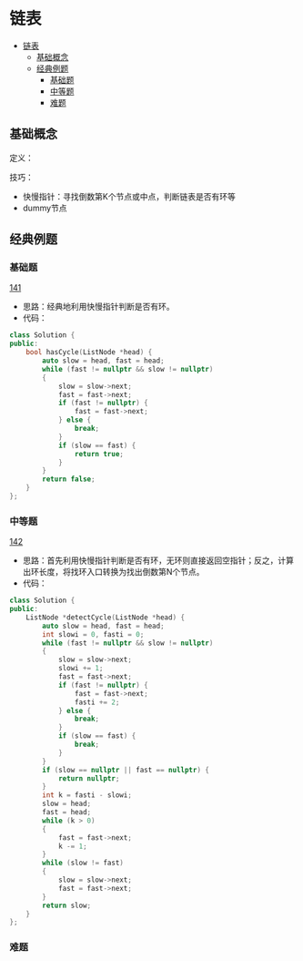 # 链表

- [链表](#链表)
  - [基础概念](#基础概念)
  - [经典例题](#经典例题)
    - [基础题](#基础题)
    - [中等题](#中等题)
    - [难题](#难题)

## 基础概念

定义：

技巧：

- 快慢指针：寻找倒数第K个节点或中点，判断链表是否有环等
- dummy节点

## 经典例题

### 基础题

[141](https://leetcode.cn/problems/linked-list-cycle/)

- 思路：经典地利用快慢指针判断是否有环。
- 代码：

``` c++
class Solution {
public:
    bool hasCycle(ListNode *head) {
        auto slow = head, fast = head;
        while (fast != nullptr && slow != nullptr)
        {
            slow = slow->next;
            fast = fast->next;
            if (fast != nullptr) {
                fast = fast->next;
            } else {
                break;
            }
            if (slow == fast) {
                return true;
            }
        }
        return false;
    }
};
```

### 中等题

[142](https://leetcode.cn/problems/linked-list-cycle-ii/)

- 思路：首先利用快慢指针判断是否有环，无环则直接返回空指针；反之，计算出环长度，将找环入口转换为找出倒数第N个节点。
- 代码：

``` c++
class Solution {
public:
    ListNode *detectCycle(ListNode *head) {
        auto slow = head, fast = head;
        int slowi = 0, fasti = 0;
        while (fast != nullptr && slow != nullptr)
        {
            slow = slow->next;
            slowi += 1;
            fast = fast->next;            
            if (fast != nullptr) {
                fast = fast->next;
                fasti += 2;
            } else {
                break;
            }
            if (slow == fast) {
                break;
            }
        }
        if (slow == nullptr || fast == nullptr) {
            return nullptr;
        }
        int k = fasti - slowi;
        slow = head;
        fast = head;
        while (k > 0)
        {
            fast = fast->next;
            k -= 1;
        }
        while (slow != fast)
        {
            slow = slow->next;
            fast = fast->next;
        }
        return slow;
    }
};
```

### 难题
